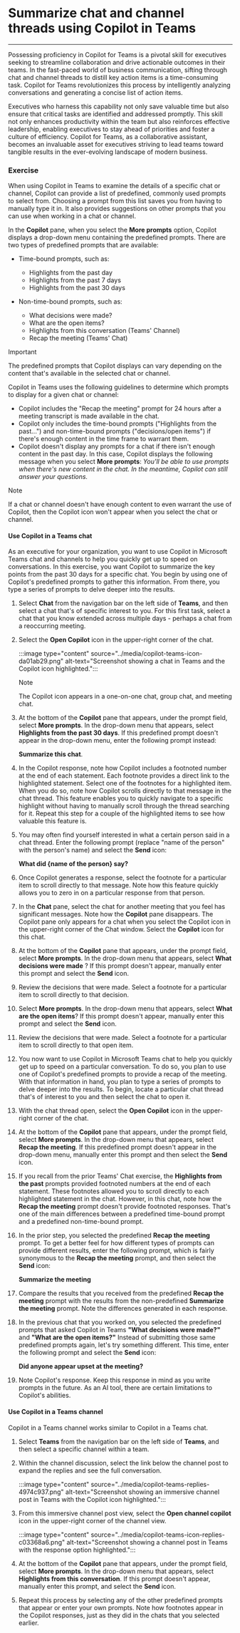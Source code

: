 # Summarize chat and channel threads using Copilot in Teams
---
Possessing proficiency in Copilot for Teams is a pivotal skill for executives seeking to streamline collaboration and drive actionable outcomes in their teams. In the fast-paced world of business communication, sifting through chat and channel threads to distill key action items is a time-consuming task. Copilot for Teams revolutionizes this process by intelligently analyzing conversations and generating a concise list of action items.

Executives who harness this capability not only save valuable time but also ensure that critical tasks are identified and addressed promptly. This skill not only enhances productivity within the team but also reinforces effective leadership, enabling executives to stay ahead of priorities and foster a culture of efficiency. Copilot for Teams, as a collaborative assistant, becomes an invaluable asset for executives striving to lead teams toward tangible results in the ever-evolving landscape of modern business.

### Exercise

When using Copilot in Teams to examine the details of a specific chat or channel, Copilot can provide a list of predefined, commonly used prompts to select from. Choosing a prompt from this list saves you from having to manually type it in. It also provides suggestions on other prompts that you can use when working in a chat or channel.

In the **Copilot** pane, when you select the **More prompts** option, Copilot displays a drop-down menu containing the predefined prompts. There are two types of predefined prompts that are available:

 -  Time-bound prompts, such as:
     -  Highlights from the past day
     -  Highlights from the past 7 days
     -  Highlights from the past 30 days

 -  Non-time-bound prompts, such as:
     -  What decisions were made?
     -  What are the open items?
     -  Highlights from this conversation (Teams' Channel)
     -  Recap the meeting (Teams' Chat)

> [!IMPORTANT]
> The predefined prompts that Copilot displays can vary depending on the content that's available in the selected chat or channel.

Copilot in Teams uses the following guidelines to determine which prompts to display for a given chat or channel:

 -  Copilot includes the "Recap the meeting" prompt for 24 hours after a meeting transcript is made available in the chat.
 -  Copilot only includes the time-bound prompts ("Highlights from the past...") and non-time-bound prompts ("decisions/open items") if there's enough content in the time frame to warrant them.
 -  Copilot doesn't display any prompts for a chat if there isn't enough content in the past day. In this case, Copilot displays the following message when you select **More prompts**: *You'll be able to use prompts when there's new content in the chat. In the meantime, Copilot can still answer your questions.*

> [!NOTE]
> If a chat or channel doesn't have enough content to even warrant the use of Copilot, then the Copilot icon won't appear when you select the chat or channel.

#### Use Copilot in a Teams chat

As an executive for your organization, you want to use Copilot in Microsoft Teams chat and channels to help you quickly get up to speed on conversations. In this exercise, you want Copilot to summarize the key points from the past 30 days for a specific chat. You begin by using one of Copilot's predefined prompts to gather this information. From there, you type a series of prompts to delve deeper into the results.

1.  Select **Chat** from the navigation bar on the left side of **Teams**, and then select a chat that's of specific interest to you. For this first task, select a chat that you know extended across multiple days - perhaps a chat from a reoccurring meeting.
2.  Select the **Open Copilot** icon in the upper-right corner of the chat.
    
    :::image type="content" source="../media/copilot-teams-icon-da01ab29.png" alt-text="Screenshot showing a chat in Teams and the Copilot icon highlighted.":::
    
    
    > [!NOTE]
    > The Copilot icon appears in a one-on-one chat, group chat, and meeting chat.
3.  At the bottom of the **Copilot** pane that appears, under the prompt field, select **More prompts**. In the drop-down menu that appears, select **Highlights from the past 30 days**. If this predefined prompt doesn't appear in the drop-down menu, enter the following prompt instead:
    
    **Summarize this chat**.
4.  In the Copilot response, note how Copilot includes a footnoted number at the end of each statement. Each footnote provides a direct link to the highlighted statement. Select one of the footnotes for a highlighted item. When you do so, note how Copilot scrolls directly to that message in the chat thread. This feature enables you to quickly navigate to a specific highlight without having to manually scroll through the thread searching for it. Repeat this step for a couple of the highlighted items to see how valuable this feature is.
5.  You may often find yourself interested in what a certain person said in a chat thread. Enter the following prompt (replace "name of the person" with the person's name) and select the **Send** icon:
    
    **What did \{name of the person\} say?**
6.  Once Copilot generates a response, select the footnote for a particular item to scroll directly to that message. Note how this feature quickly allows you to zero in on a particular response from that person.
7.  In the **Chat** pane, select the chat for another meeting that you feel has significant messages. Note how the **Copilot** pane disappears. The Copilot pane only appears for a chat when you select the Copilot icon in the upper-right corner of the Chat window. Select the **Copilot** icon for this chat.
8.  At the bottom of the **Copilot** pane that appears, under the prompt field, select **More prompts**. In the drop-down menu that appears, select **What decisions were made** ? If this prompt doesn't appear, manually enter this prompt and select the **Send** icon.
9.  Review the decisions that were made. Select a footnote for a particular item to scroll directly to that decision.
10. Select **More prompts**. In the drop-down menu that appears, select **What are the open items**? If this prompt doesn't appear, manually enter this prompt and select the **Send** icon.
11. Review the decisions that were made. Select a footnote for a particular item to scroll directly to that open item.
12. You now want to use Copilot in Microsoft Teams chat to help you quickly get up to speed on a particular conversation. To do so, you plan to use one of Copilot's predefined prompts to provide a recap of the meeting. With that information in hand, you plan to type a series of prompts to delve deeper into the results. To begin, locate a particular chat thread that's of interest to you and then select the chat to open it.
13. With the chat thread open, select the **Open Copilot** icon in the upper-right corner of the chat.<br>
14. At the bottom of the **Copilot** pane that appears, under the prompt field, select **More prompts**. In the drop-down menu that appears, select **Recap the meeting**. If this predefined prompt doesn't appear in the drop-down menu, manually enter this prompt and then select the **Send** icon.
15. If you recall from the prior Teams' Chat exercise, the **Highlights from the past** prompts provided footnoted numbers at the end of each statement. These footnotes allowed you to scroll directly to each highlighted statement in the chat. However, in this chat, note how the **Recap the meeting** prompt doesn't provide footnoted responses. That's one of the main differences between a predefined time-bound prompt and a predefined non-time-bound prompt.
16. In the prior step, you selected the predefined **Recap the meeting** prompt. To get a better feel for how different types of prompts can provide different results, enter the following prompt, which is fairly synonymous to the **Recap the meeting** prompt, and then select the **Send** icon:
    
    **Summarize the meeting**
17. Compare the results that you received from the predefined **Recap the meeting** prompt with the results from the non-predefined **Summarize the meeting** prompt. Note the differences generated in each response.
18. In the previous chat that you worked on, you selected the predefined prompts that asked Copilot in Teams **"What decisions were made?"** and **"What are the open items?"** Instead of submitting those same predefined prompts again, let's try something different. This time, enter the following prompt and select the **Send** icon:
    
    **Did anyone appear upset at the meeting?**
19. Note Copilot's response. Keep this response in mind as you write prompts in the future. As an AI tool, there are certain limitations to Copilot's abilities.

#### Use Copilot in a Teams channel

Copilot in a Teams channel works similar to Copilot in a Teams chat.

1.  Select **Teams** from the navigation bar on the left side of **Teams**, and then select a specific channel within a team.
2.  Within the channel discussion, select the link below the channel post to expand the replies and see the full conversation.
    
    :::image type="content" source="../media/copilot-teams-replies-4974c937.png" alt-text="Screenshot showing an immersive channel post in Teams with the Copilot icon highlighted.":::
    
3.  From this immersive channel post view, select the **Open channel copilot** icon in the upper-right corner of the channel view.
    
    :::image type="content" source="../media/copilot-teams-icon-replies-c03368a6.png" alt-text="Screenshot showing a channel post in Teams with the response option highlighted.":::
    
4.  At the bottom of the **Copilot** pane that appears, under the prompt field, select **More prompts**. In the drop-down menu that appears, select **Highlights from this conversation**. If this prompt doesn't appear, manually enter this prompt, and select the **Send** icon.
5.  Repeat this process by selecting any of the other predefined prompts that appear or enter your own prompts. Note how footnotes appear in the Copilot responses, just as they did in the chats that you selected earlier.
